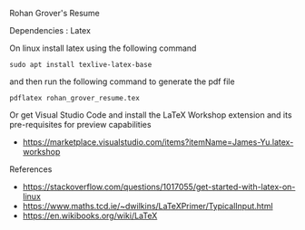 Rohan Grover's Resume 

Dependencies :
    Latex


On linux install latex using the following command

    sudo apt install texlive-latex-base

and then run the following command to generate the pdf file

    pdflatex rohan_grover_resume.tex

Or get Visual Studio Code and install the LaTeX Workshop extension and its pre-requisites for preview capabilities
* https://marketplace.visualstudio.com/items?itemName=James-Yu.latex-workshop

References
* https://stackoverflow.com/questions/1017055/get-started-with-latex-on-linux
* https://www.maths.tcd.ie/~dwilkins/LaTeXPrimer/TypicalInput.html
* https://en.wikibooks.org/wiki/LaTeX